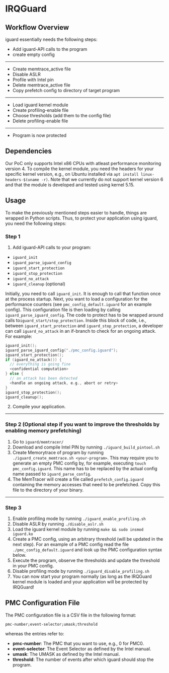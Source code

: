 # IRQGuard

## Workflow Overview
iguard essentially needs the following steps:
- Add iguard-API calls to the program
- create empty config
---
- Create memtrace_active file
- Disable ASLR
- Profile with Intel pin
- Delete memtrace_active file
- Copy prefetch config to directory of target program
---
- Load iguard kernel module
- Create profiling-enable file
- Choose thresholds (add them to the config file)
- Delete profiling-enable file
---
- Program is now protected

## Dependencies
Our PoC only supports Intel x86 CPUs with atleast performance monitoring version 4.
To compile the kernel module, you need the headers for your specific kernel version, e.g., on Ubuntu installed via `apt install linux-headers-$(uname -r)`.
Note that we currently do not support kernel version 6 and that the module is developed and tested using kernel 5.15.

## Usage
To make the previously mentioned steps easier to handle, things are wrapped in Python scripts.
Thus, to protect your application using iguard, you need the following steps:

### Step 1
1) Add iguard-API calls to your program:
  - `iguard_init`
  - `iguard_parse_iguard_config`
  - `iguard_start_protection`
  - `iguard_stop_protection`
  - `iguard_no_attack`
  - `iguard_cleanup` (optional)
  
  Initially, you need to call `iguard_init`. It is enough to call that function once at the process startup.
  Next, you want to load a configuration for the performance counters (see `pmc_config_default.iguard` for an example config).
  This configuration file is then loading by calling `iguard_parse_iguard_config`.
  The code to protect has to be wrapped around calls to`iguard_start/stop_protection`.
  Inside this block of code, i.e., between `iguard_start_protection` and `iguard_stop_protection`, a developer can call `iguard_no_attack` in an if-branch to check for an ongoing attack. For example:
  ```C
  iguard_init();
  iguard_parse_iguard_config("./pmc_config.iguard");
  iguard_start_protection();
  if (iguard_no_attack()) {
    // everything is going fine
    <confidential computation>
  } else {
    // an attack has been detected
    <handle an ongoing attack, e.g., abort or retry>
  }
  iguard_stop_protection();
  iguard_cleanup();
  ```

2) Compile your application.
---
### Step 2 (Optional step if you want to improve the thresholds by enabling memory prefetching)
1) Go to `iguard/memtracer/`
2) Download and compile Intel PIN by running `./iguard_build_pintool.sh`
3) Create Memorytrace of program by running `./iguard_create_memtrace.sh <your-program>`. This may require you to generate an empty PMC config by, for example, executing `touch pmc_config.iguard`. This name has to be replaced by the actual config name passed to `iguard_parse_config`.
4) The MemTracer will create a file called `prefetch_config.iguard` containing the memory accesses that need to be prefetched. Copy this file to the directory of your binary.
---
### Step 3
1) Enable profiling mode by running `./iguard_enable_profiling.sh`
2) Disable ASLR by running `./disable_aslr.sh`
3) Load the iguard kernel module by running `make && sudo insmod iguard.ko`
4) Create a PMC config, using an arbitrary threshold (will be updated in the next step). For an example of a PMC config read the file `./pmc_config_default.iguard` and look up the PMC configuration syntax below.
5)  Execute the program, observe the thresholds and update the threshold in your PMC config.
6)  Disable profiling mode by running `./iguard_disable_profiling.sh`
7)  You can now start your program normally (as long as the IRQGuard kernel module is loaded and your application will be protected by IRQGuard!

## PMC Configuration File
The PMC configuration file is a CSV file in the following format:
```
pmc-number;event-selector;umask;threshold
```
whereas the entries refer to:
- **pmc-number**: The PMC that you want to use, e.g., 0 for PMC0.
- **event-selector**: The Event Selector as defined by the Intel manual.
- **umask**: The UMASK as defined by the Intel manual.
- **threshold**: The number of events after which iguard should stop the program.
